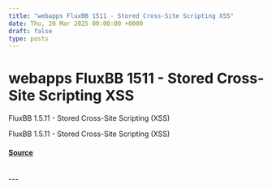 ```yaml
---
title: "webapps FluxBB 1511 - Stored Cross-Site Scripting XSS"
date: Thu, 20 Mar 2025 00:00:00 +0000
draft: false
type: posts
---
```

# webapps FluxBB 1511 - Stored Cross-Site Scripting XSS





FluxBB 1.5.11 - Stored Cross-Site Scripting (XSS)

FluxBB 1.5.11 - Stored Cross-Site Scripting (XSS)

#### [Source](https://www.exploit-db.com/exploits/52090)

<br/>
---
